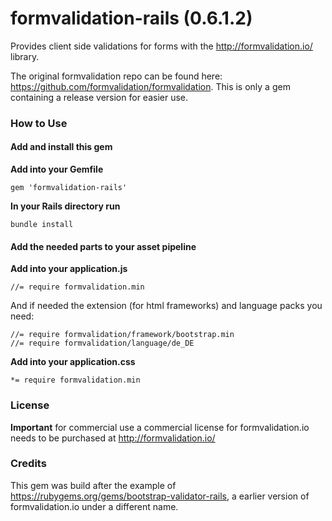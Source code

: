 formvalidation-rails (0.6.1.2)
=================================

Provides client side validations for forms with the http://formvalidation.io/ library.

The original formvalidation repo can be found here: https://github.com/formvalidation/formvalidation.
This is only a gem containing a release version for easier use.


### How to Use

#### Add and install this gem

**Add into your Gemfile**

`gem 'formvalidation-rails'`

**In your Rails directory run**

`bundle install`

#### Add the needed parts to your asset pipeline

**Add into your application.js**

`//= require formvalidation.min`

And if needed the extension (for html frameworks) and language packs you need:

```
//= require formvalidation/framework/bootstrap.min
//= require formvalidation/language/de_DE
```

**Add into your application.css**

`*= require formvalidation.min`


### License

**Important** for commercial use a commercial license for formvalidation.io needs to be purchased at http://formvalidation.io/


### Credits

This gem was build after the example of https://rubygems.org/gems/bootstrap-validator-rails, a earlier version of formvalidation.io under a different name.
